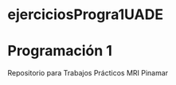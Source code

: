 # ejerciciosProgra1UADE
<h1>Programación 1</h1>
<p>Repositorio para Trabajos Prácticos MRI Pinamar</p>
